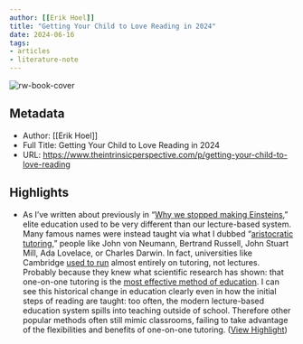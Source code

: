 ```yaml
---
author: [[Erik Hoel]]
title: "Getting Your Child to Love Reading in 2024"
date: 2024-06-16
tags: 
- articles
- literature-note
---
```

![rw-book-cover](https://substackcdn.com/image/fetch/f_auto,q_auto:good,fl_progressive:steep/https%3A%2F%2Fsubstack-post-media.s3.amazonaws.com%2Fpublic%2Fimages%2F0abd0dba-b565-4fc8-958e-c1f572e8adaa_1181x1299.jpeg)

## Metadata
- Author: [[Erik Hoel]]
- Full Title: Getting Your Child to Love Reading in 2024
- URL: https://www.theintrinsicperspective.com/p/getting-your-child-to-love-reading

## Highlights
- As I’ve written about previously in “[Why we stopped making Einsteins](https://www.theintrinsicperspective.com/p/why-we-stopped-making-einsteins),” elite education used to be very different than our lecture-based system. Many famous names were instead taught via what I dubbed “[aristocratic tutoring](https://www.theintrinsicperspective.com/p/how-geniuses-used-to-be-raised),” people like John von Neumann, Bertrand Russell, John Stuart Mill, Ada Lovelace, or Charles Darwin. In fact, universities like Cambridge [used to run](https://www.theintrinsicperspective.com/p/follow-up-why-we-stopped-making-einsteins) almost entirely on tutoring, not lectures. Probably because they knew what scientific research has shown: that one-on-one tutoring is the [most effective method of education](https://en.wikipedia.org/wiki/Bloom%27s_2_sigma_problem). I can see this historical change in education clearly even in how the initial steps of reading are taught: too often, the modern lecture-based education system spills into teaching outside of school. Therefore other popular methods often still mimic classrooms, failing to take advantage of the flexibilities and benefits of one-on-one tutoring. ([View Highlight](https://read.readwise.io/read/01j0hch47w72qwvt06q35f756y))
